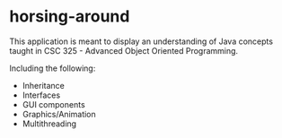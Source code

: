 # horsing-around
This application is meant to display an understanding of Java concepts taught in CSC 325 - Advanced Object Oriented Programming.

Including the following:
  - Inheritance
  - Interfaces
  - GUI components
  - Graphics/Animation
  - Multithreading
